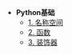 <!-- 侧边栏 docs/_sidebar.md -->

- **Python基础**
  - [1. 名称空间](基础知识/名称空间.md)
  - [2. 函数](基础知识/函数.md)
  - [3. 装饰器](基础知识/装饰器.md)

 
